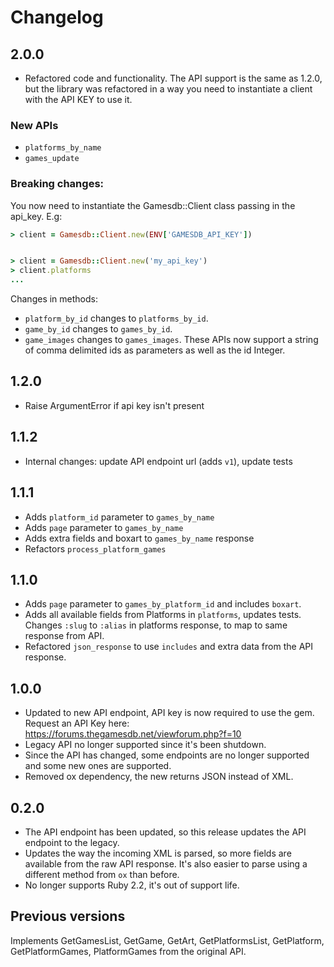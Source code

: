 # Changelog

## 2.0.0

- Refactored code and functionality. The API support is the same as 1.2.0, but the library was refactored in a way you need to instantiate a client with the API KEY to use it.

### New APIs

- `platforms_by_name`
- `games_update`

### Breaking changes:

You now need to instantiate the Gamesdb::Client class passing in the api_key. E.g:

```ruby
> client = Gamesdb::Client.new(ENV['GAMESDB_API_KEY'])


> client = Gamesdb::Client.new('my_api_key')
> client.platforms
...
```

Changes in methods:

- `platform_by_id` changes to `platforms_by_id`.
- `game_by_id` changes to `games_by_id`.
- `game_images` changes to `games_images`.
These APIs now support a string of comma delimited ids as parameters as well as the id Integer.


## 1.2.0
- Raise ArgumentError if api key isn't present

## 1.1.2
* Internal changes: update API endpoint url (adds `v1`), update tests

## 1.1.1
* Adds `platform_id` parameter to `games_by_name`
* Adds `page` parameter to `games_by_name`
* Adds extra fields and boxart to `games_by_name` response
* Refactors `process_platform_games`

## 1.1.0
* Adds `page` parameter to `games_by_platform_id` and includes `boxart`.
* Adds all available fields from Platforms in `platforms`, updates tests. Changes `:slug` to `:alias` in platforms response, to map to same response from API.
* Refactored `json_response` to use `includes` and extra data from the API response.

## 1.0.0

* Updated to new API endpoint, API key is now required to use the gem. Request an API Key here: https://forums.thegamesdb.net/viewforum.php?f=10
* Legacy API no longer supported since it's been shutdown.
* Since the API has changed, some endpoints are no longer supported and some new ones are supported.
* Removed ox dependency, the new returns JSON instead of XML.

## 0.2.0

* The API endpoint has been updated, so this release updates the API endpoint to the legacy.
* Updates the way the incoming XML is parsed, so more fields are available from the raw API response. It's also easier to parse using a different method from `ox` than before.
* No longer supports Ruby 2.2, it's out of support life.

## Previous versions

Implements GetGamesList, GetGame, GetArt, GetPlatformsList, GetPlatform, GetPlatformGames, PlatformGames from the original API.
